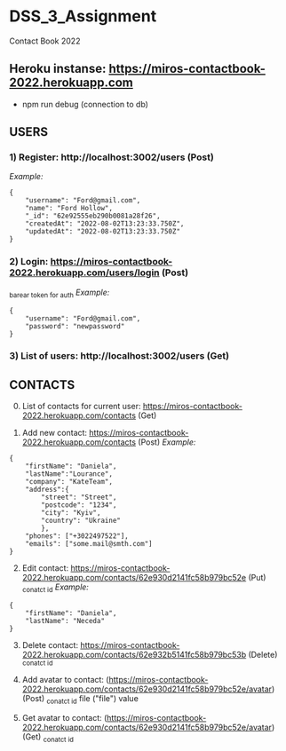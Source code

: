 # DSS_3_Assignment
Contact Book 2022

## Heroku instanse: https://miros-contactbook-2022.herokuapp.com

- npm run debug (connection to db)


##  USERS

### 1) Register: http://localhost:3002/users (Post)
*Example:*
```
{
    "username": "Ford@gmail.com",
    "name": "Ford Hollow",
    "_id": "62e92555eb290b0081a28f26",
    "createdAt": "2022-08-02T13:23:33.750Z",
    "updatedAt": "2022-08-02T13:23:33.750Z"
}
```
### 2) Login: https://miros-contactbook-2022.herokuapp.com/users/login (Post) 
<sub> barear token for auth</sub>
*Example:*
```
{
    "username": "Ford@gmail.com",
    "password": "newpassword"
}
```
### 3) List of users: http://localhost:3002/users (Get)


## CONTACTS
0. List of contacts for current user: https://miros-contactbook-2022.herokuapp.com/contacts (Get)

1. Add new contact: https://miros-contactbook-2022.herokuapp.com/contacts (Post)
*Example:*
```
{
    "firstName": "Daniela",
    "lastName":"Lourance",
    "company": "KateTeam",
    "address":{
        "street": "Street",
        "postcode": "1234",
        "city": "Kyiv",
        "country": "Ukraine"
        },
    "phones": ["+3022497522"],  
    "emails": ["some.mail@smth.com"]
}
```
2. Edit contact: https://miros-contactbook-2022.herokuapp.com/contacts/62e930d2141fc58b979bc52e (Put)
<sub> conatct id</sub>
*Example:*
```
{
    "firstName": "Daniela",
    "lastName": "Neceda"
}
```
3. Delete contact: https://miros-contactbook-2022.herokuapp.com/contacts/62e932b5141fc58b979bc53b (Delete)
<sub> conatct id</sub>
4. Add avatar to contact: 
(https://miros-contactbook-2022.herokuapp.com/contacts/62e930d2141fc58b979bc52e/avatar) (Post)
<sub> conatct id</sub>
file ("file") value

5. Get avatar to contact: 
(https://miros-contactbook-2022.herokuapp.com/contacts/62e930d2141fc58b979bc52e/avatar) (Get)
<sub> conatct id</sub>
